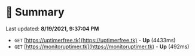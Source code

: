 # 📖 Summary
Last updated: **8/19/2021, 9:37:04 PM**

- `GET` [https://uptimerfree.tk](https://uptimerfree.tk) - **Up** (4433ms)
- `GET` [https://monitoruptimer.tk](https://monitoruptimer.tk) - **Up** (492ms)
